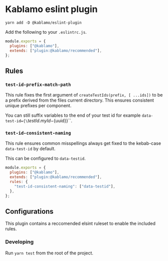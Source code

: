# Kablamo eslint plugin

`yarn add -D @kablamo/eslint-plugin`

Add the following to your `.eslintrc.js`.

```js
module.exports = {
  plugins: ["@kablamo"],
  extends: ["plugin:@kablamo/recommended"],
};
```

## Rules

### `test-id-prefix-match-path`

This rule fixes the first argument of `createTestIds(prefix, [ ...ids])` to be a prefix derived from the files
current directory. This ensures consistent unique prefixes per component.

You can still suffix variables to the end of your test id for example `data-test-id={\`${testId.myId}-${uuid}}\``.

### `test-id-consistent-naming`

This rule ensures common misspellings always get fixed to the kebab-case `data-test-id` by default.

This can be configured to `data-testid`.

```js
module.exports = {
  plugins: ["@kablamo"],
  extends: ["plugin:@kablamo/recommended"],
  rules: {
    "test-id-consistent-naming": ["data-testid"],
  },
};
```

## Configurations

This plugin contains a reccomended elsint ruleset to enable the included rules.

### Developing

Run `yarn test` from the root of the project.
